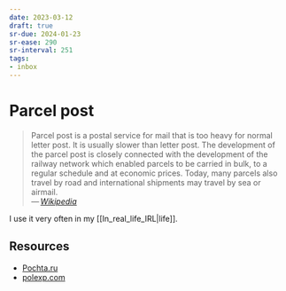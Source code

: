```yaml
---
date: 2023-03-12
draft: true
sr-due: 2024-01-23
sr-ease: 290
sr-interval: 251
tags:
- inbox
---
```


# Parcel post

> Parcel post is a postal service for mail that is too heavy for normal letter
> post. It is usually slower than letter post. The development of the parcel
> post is closely connected with the development of the railway network which
> enabled parcels to be carried in bulk, to a regular schedule and at economic
> prices. Today, many parcels also travel by road and international shipments
> may travel by sea or airmail.\
> — <cite>[Wikipedia](https://en.wikipedia.org/wiki/Parcel_post)</cite>

I use it very often in my [[In_real_life_IRL|life]].

## Resources

- [Pochta.ru](https://www.pochta.ru/)
- [polexp.com](https://polexp.com/)